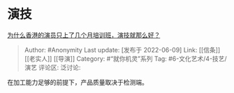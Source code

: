 # 演技
[为什么香港的演员只上了几个月培训班，演技就那么好？](https://www.zhihu.com/question/536545555/answer/2521212823)

> Author: #Anonymity
> Last update: [发布于 2022-06-09]
> Link: [[信条]] [[老实人]] [[导演]]
> Category: #“就你机灵”系列
> Tag: #6-文化艺术/4-技艺/演艺
> 评论区:
> 泛讨论:

在加工能力足够的前提下，产品质量取决于检测端。
